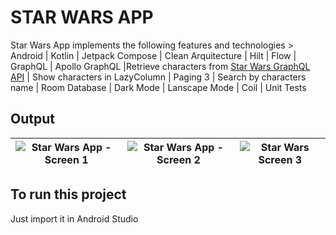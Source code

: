 # STAR WARS APP 
 Star Wars App implements the following features and technologies > Android | Kotlin | Jetpack Compose | Clean Arquitecture | Hilt | Flow | GraphQL | Apollo GraphQL |Retrieve characters from [Star Wars GraphQL API](https://swapi-graphql.netlify.app/) | Show characters in LazyColumn | Paging 3 | Search by characters name | Room Database | Dark Mode | Lanscape Mode | Coil | Unit Tests

## Output 
![Star Wars App - Screen 1](https://res.cloudinary.com/duslwidi8/image/upload/v1646425608/FIRST_z98r2y.jpg) | ![Star Wars App - Screen 2](https://res.cloudinary.com/duslwidi8/image/upload/v1646425609/SECOND_bnds0r.jpg)| ![Star Wars Screen 3](https://res.cloudinary.com/duslwidi8/image/upload/v1646425608/THIRD_kjmhdq.jpg)
:-------------------------:|:-------------------------:|:-------------------------:

## To run this project 
Just import it in Android Studio




